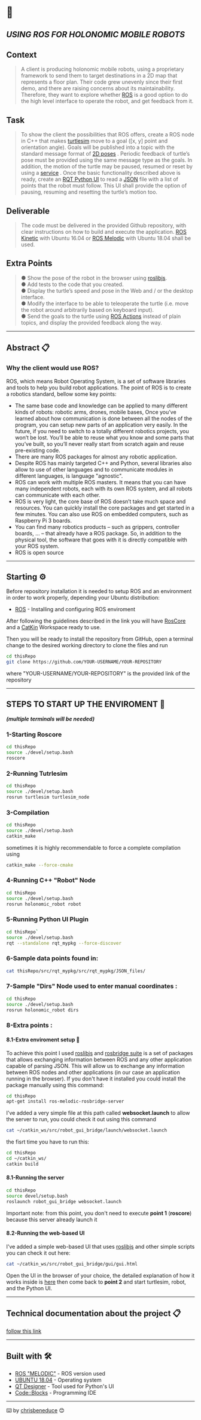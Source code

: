 
#  🚀
## _USING ROS FOR HOLONOMIC MOBILE ROBOTS_ 


 ## Context 
> A client is producing holonomic mobile robots, using a proprietary framework to send them to
target destinations in a 2D map that represents a floor plan. Their code grew unevenly since
their first demo, and there are raising concerns about its maintainability. Therefore, they
want to explore whether [ROS](http://www.ros.org/) is a good option to do the high level interface to operate the
robot, and get feedback from it.

 ## Task
> To show the client the possibilities that ROS offers, create a ROS node in C++ that makes
[turtlesim](http://wiki.ros.org/turtlesim) move to a goal ([x, y] point and orientation angle). Goals will be published into a
topic with the standard message format of [2D poses](http://docs.ros.org/en/api/geometry_msgs/html/msg/Pose2D.html) . Periodic feedback of turtle’s pose must
be provided using the same message type as the goals. In addition, the motion of the turtle
may be paused, resumed or reset by using a [service](http://wiki.ros.org/Services) .
Once the basic functionality described above is ready, create an [RQT Python UI](http://wiki.ros.org/rqt) to read a
[JSON](https://es.wikipedia.org/wiki/JSON) file with a list of points that the robot must follow. This UI shall provide the option of
pausing, resuming and resetting the turtle’s motion too.

## Deliverable
>The code must be delivered in the provided Github repository, with clear instructions
on how to build and execute the application.
[ROS Kinetic](http://wiki.ros.org/kinetic) with Ubuntu 16.04 or [ROS Melodic](http://wiki.ros.org/melodic) with Ubuntu 18.04 shall be used.

## Extra Points
> ● Show the pose of the robot in the browser using [roslibjs](http://wiki.ros.org/roslibjs).<br>
> ● Add tests to the code that you created.<br>
> ● Display the turtle’s speed and pose in the Web and / or the desktop interface.<br>
> ● Modify the interface to be able to teleoperate the turtle (i.e. move the robot around arbitrarily based on keyboard input).<br>
> ● Send the goals to the turtle using [ROS Actions](http://wiki.ros.org/actionlib) instead of plain topics, and display the provided feedback along the way.<br>

---
## Abstract 📋
### Why the client would use ROS?
ROS, which means Robot Operating System, is a set of software libraries and tools to help you build robot applications. The point of ROS is to create a robotics standard, bellow some key points:

- The same base code and knowledge can be applied to many different kinds of robots: robotic arms, drones, mobile bases, Once you’ve learned about how communication is done between all the nodes of the program, you can setup new parts of an application very easily. In the future, if you need to switch to a totally different robotics projects, you won’t be lost. You’ll be able to reuse what you know and some parts that you’ve built, so you’ll never really start from scratch again and reuse pre-existing code.
- There are many ROS packages for almost any robotic application.
- Despite ROS has mainly targeted C++ and Python, several libraries also allow to use of other languages and to communicate modules in different languages, is language "agnostic".
- ROS can work with multiple ROS masters. It means that you can have many independent robots, each with its own ROS system, and all robots can communicate with each other.
- ROS is very light, the core base of ROS doesn’t take much space and resources. You can quickly install the core packages and get started in a few minutes. You can also use ROS on embedded computers, such as Raspberry Pi 3 boards. 
- You can find many robotics products – such as grippers, controller boards, … – that already have a ROS package. So, in addition to the physical tool, the software that goes with it is directly compatible with your ROS system.
- ROS is open source




---
## Starting ⚙️  

Before repository installation it is needed to setup ROS and an environment in order to work properly, depending your Ubuntu distribution:

- [ROS](http://wiki.ros.org/ROS/Tutorials/InstallingandConfiguringROSEnvironment) - Installing and configuring ROS enviroment

After following the guidelines described in the link you will have [RosCore](http://wiki.ros.org/roscore) and a [CatKin](http://wiki.ros.org/catkin/conceptual_overview) Workspace ready to use.

Then you will be ready to install the repository from GitHub, open a terminal change to the desired working directory to clone the files and run

```sh
cd thisRepo
git clone https://github.com/YOUR-USERNAME/YOUR-REPOSITORY
```
where "YOUR-USERNAME/YOUR-REPOSITORY" is the provided link of the repository

---
## STEPS TO START UP THE ENVIROMENT 🔧
***(multiple terminals will be needed)***

### 1-Starting Roscore
```sh
cd thisRepo
source ./devel/setup.bash
roscore
```
### 2-Running Tutrlesim

```sh
cd thisRepo
source ./devel/setup.bash
rosrun turtlesim turtlesim_node
```
### 3-Compilation
```sh
cd thisRepo
source ./devel/setup.bash
catkin_make
```
sometimes it is highly recommendable to force a complete compilation using
```sh
catkin_make --force-cmake
```

### 4-Running C++ "Robot" Node 
```sh
cd thisRepo
source ./devel/setup.bash
rosrun holonomic_robot robot
```
### 5-Running Python UI Plugin 
```sh
cd thisRepo`
source ./devel/setup.bash
rqt --standalone rqt_mypkg --force-discover
```
### 6-Sample data points found in:

```sh
cat thisRepo/src/rqt_mypkg/src/rqt_mypkg/JSON_files/
```

### 7-Sample "Dirs" Node used to enter manual coordinates :
```sh
cd thisRepo
source ./devel/setup.bash
rosrun holonomic_robot dirs
```
### 8-Extra points :
#### 8.1-Extra enviroment setup 🔧
To achieve this point I used [roslibjs](http://wiki.ros.org/roslibjs) and [rosbridge suite](http://wiki.ros.org/rosbridge_suite) is a set of packages that allows exchanging information between ROS and any other application capable of parsing JSON. This will allow us to exchange any information between ROS nodes and other applications (in our case an application running in the browser).
If you don't have it installed you could install the package manually using this command:  
```sh
cd thisRepo
apt-get install ros-melodic-rosbridge-server
```

I've added a very simple file at this path called **websocket.launch** to allow the server to run, you could check it out using this command
```sh
cat ~/catkin_ws/src/robot_gui_bridge/launch/websocket.launch
```

the fisrt time you have to run this:
```sh
cd thisRepo
cd ~/catkin_ws/
catkin build
```
#### 8.1-Running the server
```sh
cd thisRepo
source devel/setup.bash
roslaunch robot_gui_bridge websocket.launch
```
Important note: from this point, you don't need to execute **point 1** (**roscore**) because this server already launch it
#### 8.2-Running the web-based UI
I've added a simple web-based UI that uses [roslibjs](http://wiki.ros.org/roslibjs) and other simple scripts you can check it out here:

```sh
cat ~/catkin_ws/src/robot_gui_bridge/gui/gui.html
```
Open the UI in the browser of your choice, the detailed explanation of how it works inside is [here](https://github.com/ekumenlabs/tech_cbeneduce/blob/main/src/readme.md) then come back to **point 2** and start turtlesim, robot, and the Python UI.



---
## Technical documentation about the project 📋


[follow this link](https://github.com/chrisbeneduce/ROS_challenge/blob/master/readme.md)

---

## Built with 🛠️


* [ROS "MELODIC"](http://wiki.ros.org/melodic) - ROS version used
* [UBUNTU 18.04](https://releases.ubuntu.com/18.04/) - Operating system
* [QT Designer](https://doc.qt.io/qt-5/qtdesigner-manual.html) - Tool used for Python's UI
* [Code::Blocks](https://www.codeblocks.org/) - Programming IDE 







---
⌨️ by [chrisbeneduce](https://github.com/chrisbeneduce) 😊
